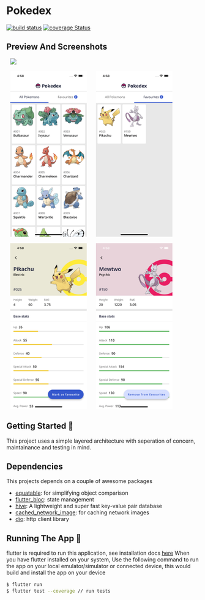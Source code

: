 # Pokedex

[![build status](https://img.shields.io/github/workflow/status/Iamstanlee/pokedex/CI)](https://github.com/Iamstanlee/pokedex/actions?query=CI)
[![coverage Status](https://coveralls.io/repos/github/Iamstanlee/pokedex/badge.svg?branch=main)](https://coveralls.io/github/Iamstanlee/pokedex?branch=main)

## Preview And Screenshots

<img src="/ss/preview.gif" width="300px" hspace="10"/>

<p>
    <img src="/ss/1.png" width="200px" hspace="10"/>
    <img src="/ss/2.png" width="200px" hspace="10"/>
</p>

<p>
    <img src="/ss/3.png" width="200px" hspace="10"/>
    <img src="/ss/4.png" width="200px" hspace="10"/>
</p>


## Getting Started 🚀

This project uses a simple layered architecture with seperation of concern, maintainance and
testing in mind.
## Dependencies

This projects depends on a couple of awesome packages

- [equatable](https://pub.dev/packages/equatable/): for simplifying object comparison
- [flutter_bloc](https://bloclibrary.dev/): state management
- [hive](https://hivedb.dev): A lightweight and super fast key-value pair database
- [cached_network_image](https://pub.dev/packages/cached_network_image/): for caching network images
- [dio](https://pub.dev/packages/dio/): http client library

## Running The App 🎯

flutter is required to run this application, see installation docs [here](https://flutter.dev)
When you have flutter installed on your system, Use the following command to run the app on your local emulator/simulator or connected device, this would build and install the app on your device

```sh
$ flutter run
$ flutter test --coverage // run tests
```
